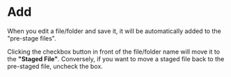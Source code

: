 # Add

When you edit a file/folder and save it, it will be automatically added to the "pre-stage files".

Clicking the checkbox button in front of the file/folder name will move it to the **"Staged File"**. Conversely, if you want to move a staged file back to the pre-staged file, uncheck the box.

<figure><img src="https://help.goorm.io/~gitbook/image?url=https%3A%2F%2F2181851870-files.gitbook.io%2F%7E%2Ffiles%2Fv0%2Fb%2Fgitbook-x-prod.appspot.com%2Fo%2Fspaces%252F-Lq-Q9LciN1X9EABxGkt%252Fuploads%252FeXnGRxD6GQJzL5GqKssg%252Fimage.png%3Falt%3Dmedia%26token%3Df97f5dd6-417b-45bc-aab7-9f280411dfdf&#x26;width=768&#x26;dpr=4&#x26;quality=100&#x26;sign=9e1deea5&#x26;sv=2" alt=""><figcaption></figcaption></figure>
